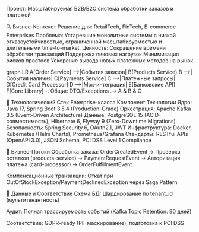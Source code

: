 Проект: Масштабируемая B2B/B2C система обработки заказов и платежей

🔍 Бизнес-Контекст
Решение для: RetailTech, FinTech, E-commerce Enterprises
Проблема: Устаревшие монолитные системы с низкой отказоустойчивостью, ограниченной масштабируемостью и длительными time-to-market.
Ценность:
Сокращение времени обработки транзакций
Поддержка пиковых нагрузок
Минимизация рисков простоев
Ускорение вывода новых платежных методов на рынок

graph LR
  A[Order Service] -->|События заказов| B(Products Service)
  B -->|События наличия| C[Payments Service]
  C -->|Платежные запросы| D[Credit Card Processor]
  D -->|Мок-интеграция| E[Банковские API]
  F[Core Library] -. Общие DTO/Exceptions .-> A & B & C

  🚀 Технологический Стек Enterprise-класса
Компонент	Технологии
Ядро:	Java 17, Spring Boot 3.5.4 (Production-Grade)
Оркестрация:	Apache Kafka 3.5 (Event-Driven Architecture)
Данные:	PostgreSQL 15 (ACID-совместимость), Hibernate 6, Flyway 9 (Zero-Downtime Migrations)
Безопасность:	Spring Security 6, OAuth2.1, JWT
Инфраструктура:	Docker, Kubernetes (Helm Charts), Prometheus/Grafana
Стандарты:	RESTful APIs (OpenAPI 3.0), JSON Schema, PCI DSS Level 1 Compliance

🔄 Бизнес-Потоки
Обработка заказа:
OrderCreatedEvent → Проверка остатков (products-service) → PaymentRequestEvent → Авторизация платежа (card-processor) → OrderFulfillmentEvent

Компенсационные транзакции:
Откат при OutOfStockException/PaymentDeclinedException через Saga Pattern

💾 Данные и Соответствие
Схема БД: Шардирование по tenant_id (мультитенантность)

Аудит: Полная трассируемость событий (Kafka Topic Retention: 90 дней)

Соответствие: GDPR-ready (PII-маскирование), подготовка к PCI DSS
